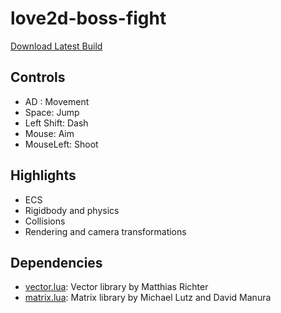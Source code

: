 # love2d-boss-fight

[Download Latest Build](https://github.com/jsfoao/love2d-boss-fight/releases/tag/release)

## Controls
* AD : Movement
* Space: Jump
* Left Shift: Dash
* Mouse: Aim
* MouseLeft: Shoot

## Highlights
* ECS
* Rigidbody and physics
* Collisions
* Rendering and camera transformations

## Dependencies
- [vector.lua](https://github.com/vrld/hump/blob/master/vector.lua): Vector library by Matthias Richter
- [matrix.lua](https://github.com/davidm/lua-matrix/blob/master/lua/matrix.lua/): Matrix library by Michael Lutz and David Manura
